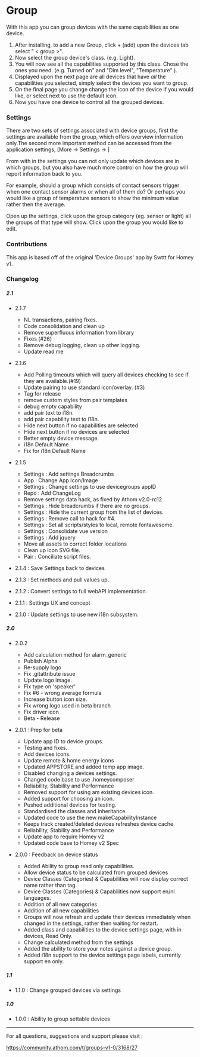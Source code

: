 
# Group

With this app you can group devices with the same capabilities as one device.

1. After installing, to add a new Group, click  + (add) upon the devices tab select " < group >".
2. Now select the group device's class. (e.g. Light).
3. You will now see all the capabilities supported by this class. Chose the ones you need. (e.g. Turned on" and "Dim level", "Temperature" ).
4. Displayed upon the next page are all devices that have *all* the capabilities you selected, simply select the devices you want to group.
5. On the final page you change change the icon of the device if you would like, or select next to use the default <group> icon.
6. Now you have one device to control all the grouped devices.

### Settings

There are two sets of settings associated with device groups, first the settings are available from the group, which offers overview information only.The second more important method can be accessed from the application settings, [More -> Settings -> <group>]

From with in the settings you can not only update which devices are in which groups, but you also have much more control on how the group will report information back to you.

For example, should a group which consists of contact sensors trigger when one contact sensor alarms or when all of them do? Or perhaps you would like a group of temperature sensors to show the minimum value rather then the average.

Open up the settings, click upon the group category (eg. sensor or light) all the groups of that type will show. Click upon the group you would like to edit.

### Contributions

This app is based off of the original 'Device Groups' app by Swttt for Homey v1.

### Changelog

##### 2.1

- 2.1.7
    - NL transactions, pairing fixes.
    - Code consolidation and clean up
    - Remove superfluous information from library
    - Fixes (#26)
    - Remove debug logging, clean up other logging.
    - Update read me

- 2.1.6
    - Add Polling timeouts which will query all devices checking to see if they are available.(#19)
    - Update pairing to use standard icon/overlay. (#3)
    - Tag for release
    - remove custom styles from pair templates
    - debug empty capability
    - add pair text to i18n.
    - add pair capability text to i18n.
    - Hide next button if no capabilities are selected
    - Hide next button if no devices are selected
    - Better empty device message.
    - i18n Default Name
    - Fix for i18n Default Name

- 2.1.5
    - Settings : Add settings Breadcrumbs
    - App : Change App Icon/Image
    - Settings : Change settings to use devicegroups appID
    - Repo : Add ChangeLog
    - Remove settings data hack, as fixed by Athom v2.0-rc12
    - Settings : Hide breadcrumbs if there are no groups.
    - Settings : Hide the current group from the list of devices.
    - Settings : Remove call to hack for #4.
    - Settings : Set all scripts/styles to local, remote fontawesome.
    - Settings : Consolidate vue version
    - Settings : Add jquery
    - Move all assets to correct folder locations
    - Clean up icon SVG file.
    - Pair : Conciliate script files.

- 2.1.4 : Save Settings back to devices
- 2.1.3 : Set methods and pull values up.
- 2.1.2 : Convert settings to full webAPI implementation.
- 2.1.1 : Settings UX and concept
- 2.1.0 : Update settings to use new i18n subsystem.

##### 2.0

- 2.0.2
    - Add calculation method for alarm_generic
    - Publish Alpha
    - Re-supply logo
    - Fix .gitattribute issue
    - Update logo image.
    - Fix type on 'speaker'
    - Fix #6 - wrong average formula
    - Increase button icon size.
    - Fix wrong logo used in beta branch
    - Fix driver icon
    - Beta - Release

- 2.0.1 : Prep for beta
    -  Update app ID to device groups.
    -  Testing and fixes.
    -  Add devices icons.
    -  Update remote & home energy icons
    -  Updated APPSTORE and added temp app image.
    -  Disabled changing a devices settings.
    -  Changed code base to use .homeycomposer
    -  Reliability, Stability and Performance
    -  Removed support for using am existing devices icon.
    -  Added support for choosing an icon.
    -  Pushed additional devices for testing.
    -  Standardised the classes and inheritance.
    -  Updated code to use the new makeCapabilityInstance
    -  Keeps track created/deleted devices refreshes device cache
    -  Reliability, Stability and Performance
    -  Update app to require Homey v2
    -  Updated code base to Homey v2 Spec

- 2.0.0 : Feedback on device status
    - Added Ability to group read only capabilities.
    - Allow device status to be calculated from grouped devices
    - Device Classes (Categories) & Capabilities will now display correct name rather than tag.
    - Device Classes (Categories) & Capabilities now support en/nl languages.
    - Addition of all new categories
    - Addition of all new capabilities
    - Groups will now refresh and update their devices immediately when changed in the settings, rather then waiting for  restart.
    - Added class and capabilities to the device settings page, with in devices, Read Only.
    - Change calculated method from the settings
    - Added the ability to store your notes against a device group.
    - Added i18n support to the device settings page labels, currently support en only.

##### 1.1

- 1.1.0 : Change grouped devices via settings

##### 1.0

- 1.0.0 : Ability to group settable devices



---

For all questions, suggestions and support please visit :

https://community.athom.com/t/groups-v1-0/3168/27